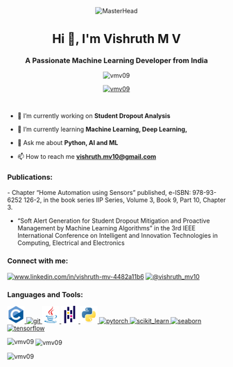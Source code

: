<div align="center">
    <img src="https://miro.medium.com/v2/resize:fit:1360/1*zVnWJtyGOX_kUIDm6ccCfQ.gif" alt="MasterHead" />
</div>
<h1 align="center">Hi 👋, I'm Vishruth M V</h1>
<h3 align="center">A Passionate Machine Learning Developer from India</h3>

<p align="center"> <img src="https://komarev.com/ghpvc/?username=vmv09&label=Profile%20views&color=0e75b6&style=flat" alt="vmv09" /> </p>

<p align="center"> <a href="https://github.com/ryo-ma/github-profile-trophy"><img src="https://github-profile-trophy.vercel.app/?username=vmv09" alt="vmv09" /></a> </p>

<p align="center"> <a href="https://twitter.com/" target="blank"><img src="https://img.shields.io/twitter/follow/?logo=twitter&style=for-the-badge" alt="" /></a> </p>

- 🔭 I’m currently working on **Student Dropout Analysis**

- 🌱 I’m currently learning **Machine Learning, Deep Learning,**

- 💬 Ask me about **Python, AI and ML**

- 📫 How to reach me **vishruth.mv10@gmail.com**

<h3 align="left"> Publications: </h3>
- Chapter “Home Automation using Sensors” published, e-ISBN: 978-93-6252 126-2, in the book series IIP Series, Volume 3, Book 9, Part 10, Chapter 3. 

- “Soft Alert Generation for Student Dropout Mitigation and Proactive Management by Machine Learning Algorithms” in the 3rd IEEE International Conference on Intelligent and Innovation Technologies in Computing, Electrical and Electronics


<h3 align="left">Connect with me:</h3>
<p align="left">
<a href="https://linkedin.com/in/www.linkedin.com/in/vishruth-mv-4482a11b6" target="blank"><img align="center" src="https://raw.githubusercontent.com/rahuldkjain/github-profile-readme-generator/master/src/images/icons/Social/linked-in-alt.svg" alt="www.linkedin.com/in/vishruth-mv-4482a11b6" height="30" width="40" /></a>
<a href="https://www.hackerrank.com/@vishruth_mv10" target="blank"><img align="center" src="https://raw.githubusercontent.com/rahuldkjain/github-profile-readme-generator/master/src/images/icons/Social/hackerrank.svg" alt="@vishruth_mv10" height="30" width="40" /></a>
</p>

<h3 align="left">Languages and Tools:</h3>
<p align="left"> <a href="https://www.cprogramming.com/" target="_blank" rel="noreferrer"> <img src="https://raw.githubusercontent.com/devicons/devicon/master/icons/c/c-original.svg" alt="c" width="40" height="40"/> </a> <a href="https://git-scm.com/" target="_blank" rel="noreferrer"> <img src="https://www.vectorlogo.zone/logos/git-scm/git-scm-icon.svg" alt="git" width="40" height="40"/> </a> <a href="https://www.java.com" target="_blank" rel="noreferrer"> <img src="https://raw.githubusercontent.com/devicons/devicon/master/icons/java/java-original.svg" alt="java" width="40" height="40"/> </a> <a href="https://pandas.pydata.org/" target="_blank" rel="noreferrer"> <img src="https://raw.githubusercontent.com/devicons/devicon/2ae2a900d2f041da66e950e4d48052658d850630/icons/pandas/pandas-original.svg" alt="pandas" width="40" height="40"/> </a> <a href="https://www.python.org" target="_blank" rel="noreferrer"> <img src="https://raw.githubusercontent.com/devicons/devicon/master/icons/python/python-original.svg" alt="python" width="40" height="40"/> </a> <a href="https://pytorch.org/" target="_blank" rel="noreferrer"> <img src="https://www.vectorlogo.zone/logos/pytorch/pytorch-icon.svg" alt="pytorch" width="40" height="40"/> </a> <a href="https://scikit-learn.org/" target="_blank" rel="noreferrer"> <img src="https://upload.wikimedia.org/wikipedia/commons/0/05/Scikit_learn_logo_small.svg" alt="scikit_learn" width="40" height="40"/> </a> <a href="https://seaborn.pydata.org/" target="_blank" rel="noreferrer"> <img src="https://seaborn.pydata.org/_images/logo-mark-lightbg.svg" alt="seaborn" width="40" height="40"/> </a> <a href="https://www.tensorflow.org" target="_blank" rel="noreferrer"> <img src="https://www.vectorlogo.zone/logos/tensorflow/tensorflow-icon.svg" alt="tensorflow" width="40" height="40"/> </a> </p>

<p><img align="left" src="https://github-readme-stats.vercel.app/api/top-langs?username=vmv09&show_icons=true&locale=en&layout=compact" alt="vmv09" /></p>

<p>&nbsp;<img align="center" src="https://github-readme-stats.vercel.app/api?username=vmv09&show_icons=true&locale=en" alt="vmv09" /></p>

<p><img align="center" src="https://github-readme-streak-stats.herokuapp.com/?user=vmv09&" alt="vmv09" /></p>
